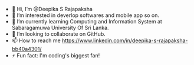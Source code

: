 - 👋 Hi, I’m @Deepika S Rajapaksha
- 👀 I’m interested in deverlop softwares and mobile app so on.
- 🌱 I’m currently learning Computing and Information System at Sabaragamuwa University Of Sri Lanka.
- 💞️ I’m looking to collaborate on GitHub.
- 📫 How to reach me https://www.linkedin.com/in/deepika-s-rajapaksha-bb40a4301/
- ⚡ Fun fact: I'm coding's biggest fan!

<!---
DeepikaRajapaksha/DeepikaRajapaksha is a ✨ special ✨ repository because its `README.md` (this file) appears on your GitHub profile.
You can click the Preview link to take a look at your changes.
--->
